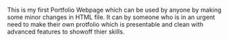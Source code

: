 This is my first Portfolio Webpage which can be used by anyone by making some minor changes in HTML file. 
It can by someone who is in an urgent need to make their own protfolio which is presentable and clean with advanced features to showoff thier skills.
